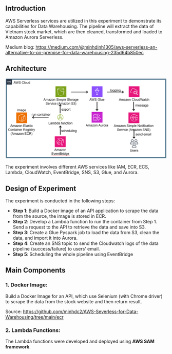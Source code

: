<h2>Introduction</h2>
AWS Serverless services are utilized in this experiment to demonstrate its capabilities for Data Warehousing. The pipeline will extract the data of Vietnam stock market, which are then cleaned, transformed and loaded to Amazon Aurora Serverless.

Medium blog: https://medium.com/@minhdinh1305/aws-serverless-an-alternative-to-on-premise-for-data-warehousing-235d64b850ec

<h2>Architecture</h2>

![](./pic/architecture.png)

The experiment involves different AWS services like IAM, ECR, ECS, Lambda, CloudWatch, EventBridge, SNS, S3, Glue, and Aurora.

<h2>Design of Experiment</h2>

 The experiment is conducted in the following steps:
- **Step 1**: Build a Docker image of an API application to scrape the data from the source, the image is stored in ECR. 
- **Step 2**: Develop a Lambda function to run the container from Step 1. Send a request to the API to retrieve the data and save into S3. 
- **Step 3**: Create a Glue Pyspark job to load the data from S3, clean the data, and import it into Aurora. 
- **Step 4**: Create an SNS topic to send the Cloudwatch logs of the data pipeline (success/failure) to users’ email. 
- **Step 5**: Scheduling the whole pipeline using EventBridge

<h2>Main Components</h2>

<h3>1. Docker Image:</h3>

Build a Docker Image for an API, which use Selenium (with Chrome driver) to scrape the data from the stock website and then return result.

Source: https://github.com/minhdc2/AWS-Severless-for-Data-Warehousing/tree/main/ecr

<h3>2. Lambda Functions:</h3>

The Lambda functions were developed and deployed using **AWS SAM framework**.




